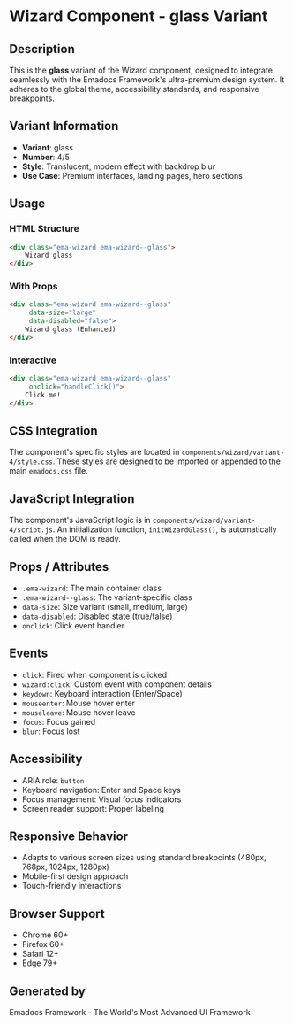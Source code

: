 # Wizard Component - glass Variant

## Description
This is the **glass** variant of the Wizard component, designed to integrate seamlessly with the Emadocs Framework's ultra-premium design system. It adheres to the global theme, accessibility standards, and responsive breakpoints.

## Variant Information
- **Variant**: glass
- **Number**: 4/5
- **Style**: Translucent, modern effect with backdrop blur
- **Use Case**: Premium interfaces, landing pages, hero sections

## Usage

### HTML Structure
```html
<div class="ema-wizard ema-wizard--glass">
    Wizard glass
</div>
```

### With Props
```html
<div class="ema-wizard ema-wizard--glass" 
     data-size="large" 
     data-disabled="false">
    Wizard glass (Enhanced)
</div>
```

### Interactive
```html
<div class="ema-wizard ema-wizard--glass" 
     onclick="handleClick()">
    Click me!
</div>
```

## CSS Integration
The component's specific styles are located in `components/wizard/variant-4/style.css`. These styles are designed to be imported or appended to the main `emadocs.css` file.

## JavaScript Integration
The component's JavaScript logic is in `components/wizard/variant-4/script.js`. An initialization function, `initWizardGlass()`, is automatically called when the DOM is ready.

## Props / Attributes
- `.ema-wizard`: The main container class
- `.ema-wizard--glass`: The variant-specific class
- `data-size`: Size variant (small, medium, large)
- `data-disabled`: Disabled state (true/false)
- `onclick`: Click event handler

## Events
- `click`: Fired when component is clicked
- `wizard:click`: Custom event with component details
- `keydown`: Keyboard interaction (Enter/Space)
- `mouseenter`: Mouse hover enter
- `mouseleave`: Mouse hover leave
- `focus`: Focus gained
- `blur`: Focus lost

## Accessibility
- ARIA role: `button`
- Keyboard navigation: Enter and Space keys
- Focus management: Visual focus indicators
- Screen reader support: Proper labeling

## Responsive Behavior
- Adapts to various screen sizes using standard breakpoints (480px, 768px, 1024px, 1280px)
- Mobile-first design approach
- Touch-friendly interactions

## Browser Support
- Chrome 60+
- Firefox 60+
- Safari 12+
- Edge 79+

## Generated by
Emadocs Framework - The World's Most Advanced UI Framework
